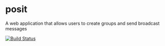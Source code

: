 # posit
A web application that allows users to create groups and send broadcast messages

[![Build Status](https://travis-ci.org/nebanat/posit.svg?branch=master)](https://travis-ci.org/nebanat/posit)